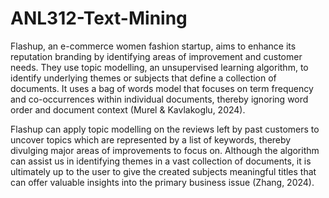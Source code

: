 # ANL312-Text-Mining
Flashup, an e-commerce women fashion startup, aims to enhance its reputation branding by identifying areas of improvement and customer needs. They use topic modelling, an unsupervised learning algorithm, to identify underlying themes or subjects that define a collection of documents. It uses a bag of words model that focuses on term frequency and co-occurrences within individual documents, thereby ignoring word order and document context (Murel & Kavlakoglu, 2024). 


Flashup can apply topic modelling on the reviews left by past customers to uncover topics which are represented by a list of keywords, thereby divulging major areas of improvements to focus on. Although the algorithm can assist us in identifying themes in a vast collection of documents, it is ultimately up to the user to give the created subjects meaningful titles that can offer valuable insights into the primary business issue (Zhang, 2024).
